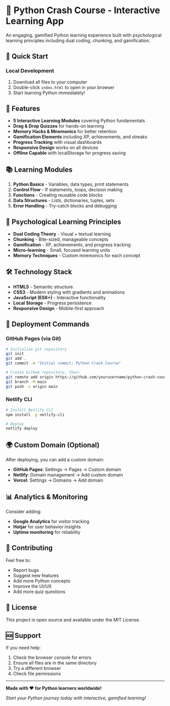 # 🐍 Python Crash Course - Interactive Learning App

An engaging, gamified Python learning experience built with psychological learning principles including dual coding, chunking, and gamification.

## 🚀 **Quick Start**

### **Local Development**
1. Download all files to your computer
2. Double-click `index.html` to open in your browser
3. Start learning Python immediately!


## 🌟 **Features**

- **5 Interactive Learning Modules** covering Python fundamentals
- **Drag & Drop Quizzes** for hands-on learning
- **Memory Hacks & Mnemonics** for better retention
- **Gamification Elements** including XP, achievements, and streaks
- **Progress Tracking** with visual dashboards
- **Responsive Design** works on all devices
- **Offline Capable** with localStorage for progress saving

## 📚 **Learning Modules**

1. **Python Basics** - Variables, data types, print statements
2. **Control Flow** - If statements, loops, decision making
3. **Functions** - Creating reusable code blocks
4. **Data Structures** - Lists, dictionaries, tuples, sets
5. **Error Handling** - Try-catch blocks and debugging

## 🧠 **Psychological Learning Principles**

- **Dual Coding Theory** - Visual + textual learning
- **Chunking** - Bite-sized, manageable concepts
- **Gamification** - XP, achievements, and progress tracking
- **Micro-learning** - Small, focused learning units
- **Memory Techniques** - Custom mnemonics for each concept

## 🛠 **Technology Stack**

- **HTML5** - Semantic structure
- **CSS3** - Modern styling with gradients and animations
- **JavaScript (ES6+)** - Interactive functionality
- **Local Storage** - Progress persistence
- **Responsive Design** - Mobile-first approach


## 🚀 **Deployment Commands**

### **GitHub Pages (via Git)**
```bash
# Initialize git repository
git init
git add .
git commit -m "Initial commit: Python Crash Course"

# Create GitHub repository, then:
git remote add origin https://github.com/yourusername/python-crash-course.git
git branch -M main
git push -u origin main
```

### **Netlify CLI**
```bash
# Install Netlify CLI
npm install -g netlify-cli

# Deploy
netlify deploy
```

## 🌍 **Custom Domain (Optional)**

After deploying, you can add a custom domain:
- **GitHub Pages**: Settings → Pages → Custom domain
- **Netlify**: Domain management → Add custom domain
- **Vercel**: Settings → Domains → Add domain

## 📊 **Analytics & Monitoring**

Consider adding:
- **Google Analytics** for visitor tracking
- **Hotjar** for user behavior insights
- **Uptime monitoring** for reliability

## 🤝 **Contributing**

Feel free to:
- Report bugs
- Suggest new features
- Add more Python concepts
- Improve the UI/UX
- Add more quiz questions

## 📄 **License**

This project is open source and available under the MIT License.

## 🆘 **Support**

If you need help:
1. Check the browser console for errors
2. Ensure all files are in the same directory
3. Try a different browser
4. Check file permissions

---

**Made with ❤️ for Python learners worldwide!**

*Start your Python journey today with interactive, gamified learning!*
